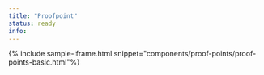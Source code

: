 ```yaml
---
title: "Proofpoint"
status: ready
info:
---
```


{% include sample-iframe.html snippet="components/proof-points/proof-points-basic.html"%}